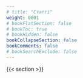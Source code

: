 ```yaml
---
# title: "Статті"
weight: 0001
# bookFlatSection: false
# bookToc: true
# bookHidden: false
bookCollapseSection: false
bookComments: false
# bookSearchExclude: false
---
```


{{< section >}}
